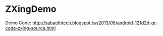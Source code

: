 # ZXingDemo
Demo Code:
http://sabaothtech.blogspot.tw/2013/05/android-121d2d-qr-code-zxing-source.html
